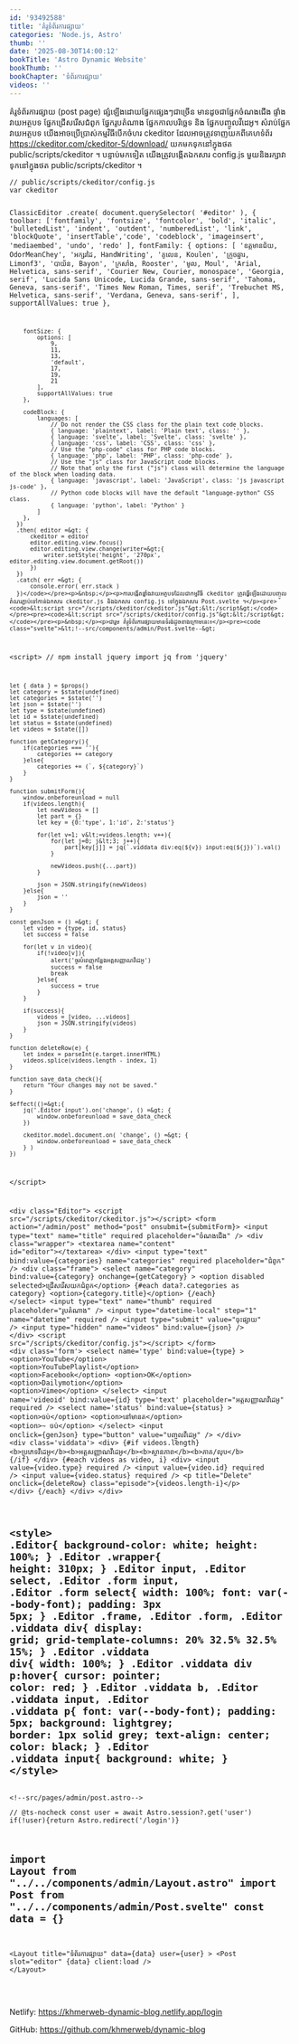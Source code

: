 ```yaml
---
id: '93492588'
title: 'គំរូ​ទំព័រ​ការផ្សាយ'
categories: 'Node.js, Astro'
thumb: ''
date: '2025-08-30T14:00:12'
bookTitle: 'Astro Dynamic Website'
bookThumb: ''
bookChapter: 'ទំព័រ​ការផ្សាយ'
videos: ''
---
```

<p>គំរូ​ទំព័រ​ការផ្សាយ​ (post page) ផ្សំ​ឡើង​ដោយ​ផ្នែក​ផ្សេង​ៗ​ជា​ច្រើន មាន​ដូច​ជា​ផ្នែក​ចំណងជើង ផ្ទាំង​វាយ​អត្ថបទ ផ្នែក​ជ្រើស​រើសជំពូក ផ្នែក​រូបតំណាង ផ្នែក​កាលបរិច្ឆេទ និង​ ផ្នែក​បញ្ចូល​វីដេអូ​។ សំរាប់​ផ្នែក​វាយ​អត្ថបទ យើង​អាច​ប្រើប្រាស់​កម្មវិធី​​បើក​ចំហរ ckeditor ដែលអាច​ត្រូវ​ទាញយក​ពី​គេហទំព័រ <a href="https://ckeditor.com/ckeditor-5/download/">https://ckeditor.com/ckeditor-5/download/</a> យក​មក​ទុក​នៅ​ក្នុង​ថត public/scripts/ckeditor ។ បន្ទាប់​មក​ទៀត យើង​ត្រូវ​បង្កើត​ឯកសារ config.js មួយ​និង​រក្សា​វា​ទុក​នៅ​ក្នុង​ថត public/scripts/ckeditor ។</p><pre><code class="js javascript js-code">// public/scripts/ckeditor/config.js
var ckeditor

ClassicEditor
    .create( document.querySelector( '#editor' ), {
        toolbar: ['fontfamily', 'fontsize', 'fontcolor', 'bold', 'italic', 
            'bulletedList', 'indent', 'outdent', 'numberedList', 'link', 'blockQuote', 
            'insertTable','code', 'codeblock', 'imageinsert', 'mediaembed', 'undo', 'redo' ],
        fontFamily: {
            options: [
                'ឧត្តមាន​ជ័យ, OdorMeanChey', 'អក្សរដៃ, HandWriting',
                'គូលេន, Koulen', 'ក្រូច​ឆ្នារ, Limonf3',
                'បាយ័ន, Bayon', 'ក្រសាំង, Rooster',
                'មូល, Moul',
    			'Arial, Helvetica, sans-serif',
 				'Courier New, Courier, monospace',
 				'Georgia, serif',
 				'Lucida Sans Unicode, Lucida Grande, sans-serif',
 				'Tahoma, Geneva, sans-serif',
 				'Times New Roman, Times, serif',
 				'Trebuchet MS, Helvetica, sans-serif',
				'Verdana, Geneva, sans-serif',
            ],
            supportAllValues: true
        },
          
        fontSize: {
            options: [
                9,
                11,
                13,
                'default',
                17,
                19,
                21
            ],
            supportAllValues: true
        },

        codeBlock: {
			languages: [
				// Do not render the CSS class for the plain text code blocks.
				{ language: 'plaintext', label: 'Plain text', class: '' },
              	{ language: 'svelte', label: 'Svelte', class: 'svelte' },
              	{ language: 'css', label: 'CSS', class: 'css' },
				// Use the "php-code" class for PHP code blocks.
				{ language: 'php', label: 'PHP', class: 'php-code' },
				// Use the "js" class for JavaScript code blocks.
				// Note that only the first ("js") class will determine the language of the block when loading data.
				{ language: 'javascript', label: 'JavaScript', class: 'js javascript js-code' },
				// Python code blocks will have the default "language-python" CSS class.
				{ language: 'python', label: 'Python' }
            ] 
        },
      })
      .then( editor =&gt; {
          ckeditor = editor
          editor.editing.view.focus()
          editor.editing.view.change(writer=&gt;{
              writer.setStyle('height', '270px', editor.editing.view.document.getRoot())
          })
      })
      .catch( err =&gt; {
          console.error( err.stack )
      })</code></pre><p>&nbsp;</p><p>ការបង្កើត​ផ្ទាំង​វាយ​អត្ថបទ​ដែល​ជា​កម្មវិធី ckeditor ត្រូវ​ធ្វើ​ឡើង​ដោយ​បញ្ចូល​តំណរភ្ជាប់​ទៅ​កាន់​ឯកសារ ckeditor.js និង​ឯកសារ config.js ទៅ​ក្នុង​ឯកសារ Post.svelte ។</p><pre><code>&lt;script src="/scripts/ckeditor/ckeditor.js"&gt;&lt;/script&gt;</code></pre><pre><code>&lt;script src="/scripts/ckeditor/config.js"&gt;&lt;/script&gt;</code></pre><p>&nbsp;</p><p>ជា​រួម ​គំរូទំព័រការផ្សាយ​មាន​​ទំរង់​ដូ​ច​ខាង​ក្រោម​នេះ​៖</p><pre><code class="svelte">&lt;!--src/components/admin/Post.svelte--&gt;
&lt;script&gt;
    // npm install jquery
    import jq from 'jquery'

    let { data } = $props()
    let category = $state(undefined)
    let categories = $state('')
    let json = $state('')
    let type = $state(undefined)
    let id = $state(undefined)
    let status = $state(undefined)
    let videos = $state([])

    function getCategory(){
        if(categories === ''){
            categories += category
        }else{
            categories += (`, ${category}`)
        }
    }

    function submitForm(){
    	window.onbeforeunload = null
        if(videos.length){
            let newVideos = []
            let part = {}
            let key = {0:'type', 1:'id', 2:'status'}

            for(let v=1; v&lt;=videos.length; v++){
                for(let j=0; j&lt;3; j++){
                    part[key[j]] = jq(`.viddata div:eq(${v}) input:eq(${j})`).val()
                }

                newVideos.push({...part})
            }

            json = JSON.stringify(newVideos)
        }else{
            json = ''
        }
    }

    const genJson = () =&gt; {        
        let video = {type, id, status}
        let success = false
    
        for(let v in video){
            if(!video[v]){
                alert('ចូរ​បំពេញ​កន្លែង​អត្តសញ្ញាណ​វីដេអូ')
                success = false
                break
            }else{
                success = true
            }
        }

        if(success){
            videos = [video, ...videos]
            json = JSON.stringify(videos)
        }  
    }

    function deleteRow(e) {
        let index = parseInt(e.target.innerHTML)
        videos.splice(videos.length - index, 1)
    }

    function save_data_check(){        
        return "Your changes may not be saved."
    }

    $effect(()=&gt;{
        jq('.Editor input').on('change', () =&gt; {
            window.onbeforeunload = save_data_check
        })

        ckeditor.model.document.on( 'change', () =&gt; {
            window.onbeforeunload = save_data_check
        } )
    })
&lt;/script&gt;

&lt;div class="Editor"&gt;
    &lt;script src="/scripts/ckeditor/ckeditor.js"&gt;&lt;/script&gt;
    &lt;form action="/admin/post" method="post" onsubmit={submitForm}&gt;
        &lt;input type="text" name="title" required placeholder="ចំណងជើង" /&gt;
        &lt;div class="wrapper"&gt;
            &lt;textarea name="content" id="editor"&gt;&lt;/textarea&gt;
        &lt;/div&gt;
        &lt;input type="text" bind:value={categories} name="categories" required placeholder="ជំពូក" /&gt;
        &lt;div class="frame"&gt;
            &lt;select name="category" bind:value={category} onchange={getCategory} &gt;
                &lt;option disabled selected&gt;ជ្រើសរើស​យក​ជំពូក&lt;/option&gt;
                {#each data?.categories as category}
                &lt;option&gt;{category.title}&lt;/option&gt;
                {/each}
            &lt;/select&gt;
            &lt;input type="text" name="thumb" required placeholder="រូប​​តំណាង" /&gt;
            &lt;input type="datetime-local" step="1" name="datetime" required /&gt;
            &lt;input type="submit" value="ចុះ​ផ្សាយ" /&gt;
            &lt;input type="hidden" name="videos" bind:value={json} /&gt;
        &lt;/div&gt;
        &lt;script src="/scripts/ckeditor/config.js"&gt;&lt;/script&gt;
    &lt;/form&gt;
    &lt;div class='form'&gt;
        &lt;select name='type' bind:value={type} &gt;
            &lt;option&gt;YouTube&lt;/option&gt;
            &lt;option&gt;YouTubePlaylist&lt;/option&gt;
            &lt;option&gt;Facebook&lt;/option&gt;
            &lt;option&gt;OK&lt;/option&gt;
            &lt;option&gt;Dailymotion&lt;/option&gt;
            &lt;option&gt;Vimeo&lt;/option&gt;
        &lt;/select&gt;
        &lt;input name='videoid' bind:value={id} type='text' placeholder="អត្តសញ្ញាណ​វីដេអូ" required /&gt;
        &lt;select name='status' bind:value={status} &gt;
            &lt;option&gt;ចប់&lt;/option&gt;
            &lt;option&gt;នៅ​មាន​ត&lt;/option&gt;
            &lt;option&gt;~ ចប់&lt;/option&gt;
        &lt;/select&gt;
        &lt;input onclick={genJson} type="button" value="បញ្ចូលវីដេអូ" /&gt;
    &lt;/div&gt;
    &lt;div class='viddata'&gt;
        &lt;div&gt;
            {#if videos.length}
            &lt;b&gt;ប្រភេទ​វីដេអូ​&lt;/b&gt;&lt;b&gt;អត្តសញ្ញាណ​វីដេអូ​&lt;/b&gt;&lt;b&gt;ស្ថានភាព&lt;/b&gt;&lt;b&gt;ភាគ/លុប&lt;/b&gt;
            {/if}
        &lt;/div&gt;
        {#each videos as video, i}
        &lt;div&gt;
            &lt;input value={video.type} required /&gt;
            &lt;input value={video.id} required /&gt;
            &lt;input value={video.status} required /&gt;
            &lt;p title="Delete" onclick={deleteRow} class="episode"&gt;{videos.length-i}&lt;/p&gt;
        &lt;/div&gt;
        {/each}
    &lt;/div&gt;
&lt;/div&gt;

&lt;style&gt;
    .Editor{
        background-color: white;
        height: 100%;
    } 
    .Editor .wrapper{
        height: 310px;
    }
    .Editor input, .Editor select,
    .Editor .form input, .Editor .form select{
        width: 100%;
        font: var(--body-font);
        padding: 3px 5px;
    }
    .Editor .frame, .Editor .form, .Editor .viddata div{
        display: grid;
        grid-template-columns: 20% 32.5% 32.5% 15%;
    }
    .Editor .viddata div{
        width: 100%;
    }
    .Editor .viddata div p:hover{
        cursor: pointer;
        color: red;
    }
    .Editor .viddata b,
    .Editor .viddata input,
    .Editor .viddata p{
        font: var(--body-font);
        padding: 5px;
        background: lightgrey;
        border: 1px solid grey;
        text-align: center;
        color: black;
    }
    .Editor .viddata input{
        background: white;
    }
&lt;/style&gt;</code></pre><pre><code class="js javascript js-code">&lt;!--src/pages/admin/post.astro--&gt;
---
// @ts-nocheck
const user = await Astro.session?.get('user')
if(!user){return Astro.redirect('/login')}

import Layout from "../../components/admin/Layout.astro"
import Post from "../../components/admin/Post.svelte"
const data = {}
---
 
&lt;Layout title="ទំព័រ​ការផ្សាយ" data={data} user={user} &gt;
    &lt;Post slot="editor" {data} client:load /&gt;
&lt;/Layout&gt;</code></pre><p>&nbsp;</p><p>Netlify: <a href="https://khmerweb-dynamic-blog.netlify.app/login">https://khmerweb-dynamic-blog.netlify.app/login</a></p><p>GitHub: <a href="https://github.com/khmerweb/dynamic-blog">https://github.com/khmerweb/dynamic-blog</a></p>